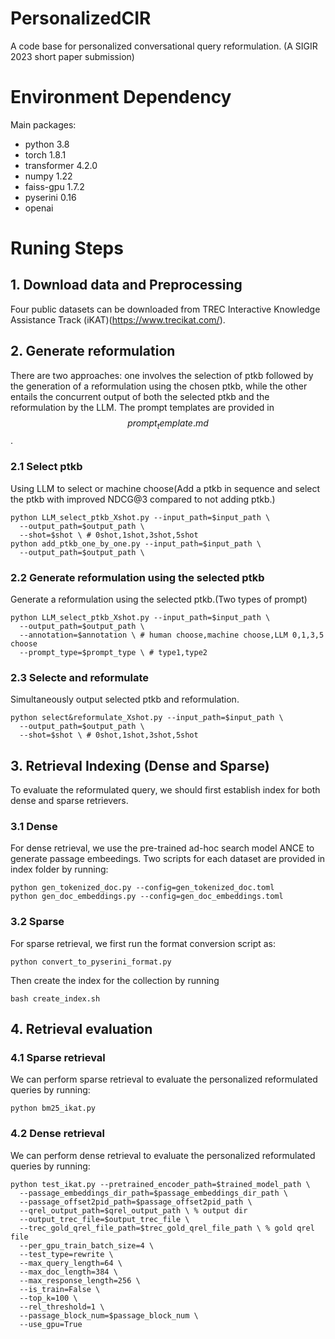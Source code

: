 # PersonalizedCIR
A code base for personalized conversational query reformulation. (A SIGIR 2023 short paper submission)

# Environment Dependency

Main packages:
- python 3.8
- torch 1.8.1
- transformer 4.2.0
- numpy 1.22
- faiss-gpu 1.7.2
- pyserini 0.16
- openai

# Runing Steps

## 1. Download data and Preprocessing

Four public datasets can be downloaded from TREC Interactive Knowledge Assistance Track (iKAT)(https://www.trecikat.com/).

## 2. Generate reformulation
There are two approaches: one involves the selection of ptkb followed by the generation of a reformulation using the chosen ptkb, while the other entails the concurrent output of both the selected ptkb and the reformulation by the LLM. The prompt templates are provided in $$prompt_template.md$$.

### 2.1 Select ptkb
Using LLM to select or machine choose(Add a ptkb in sequence and select the ptkb with improved NDCG@3 compared to not adding ptkb.)

    python LLM_select_ptkb_Xshot.py --input_path=$input_path \ 
      --output_path=$output_path \ 
      --shot=$shot \ # 0shot,1shot,3shot,5shot
    python add_ptkb_one_by_one.py --input_path=$input_path \ 
      --output_path=$output_path \ 

### 2.2 Generate reformulation using the selected ptkb
Generate a reformulation using the selected ptkb.(Two types of prompt)

    python LLM_select_ptkb_Xshot.py --input_path=$input_path \ 
      --output_path=$output_path \ 
      --annotation=$annotation \ # human choose,machine choose,LLM 0,1,3,5 choose
      --prompt_type=$prompt_type \ # type1,type2
      
### 2.3 Selecte and reformulate
Simultaneously output selected ptkb and reformulation.

    python select&reformulate_Xshot.py --input_path=$input_path \ 
      --output_path=$output_path \ 
      --shot=$shot \ # 0shot,1shot,3shot,5shot

## 3. Retrieval Indexing (Dense and Sparse)

To evaluate the reformulated query, we should first establish index for both dense and sparse retrievers.

### 3.1 Dense
For dense retrieval, we use the pre-trained ad-hoc search model ANCE to generate passage embeedings. Two scripts for each dataset are provided in index folder by running:

    python gen_tokenized_doc.py --config=gen_tokenized_doc.toml
    python gen_doc_embeddings.py --config=gen_doc_embeddings.toml

### 3.2 Sparse

For sparse retrieval, we first run the format conversion script as:

    python convert_to_pyserini_format.py
    
Then create the index for the collection by running

    bash create_index.sh

## 4. Retrieval evaluation

### 4.1 Sparse retrieval
We can perform sparse retrieval to evaluate the personalized reformulated queries by running:

    python bm25_ikat.py
    
### 4.2 Dense retrieval
We can perform dense retrieval to evaluate the personalized reformulated queries by running:

    python test_ikat.py --pretrained_encoder_path=$trained_model_path \ 
      --passage_embeddings_dir_path=$passage_embeddings_dir_path \ 
      --passage_offset2pid_path=$passage_offset2pid_path \
      --qrel_output_path=$qrel_output_path \ % output dir
      --output_trec_file=$output_trec_file \
      --trec_gold_qrel_file_path=$trec_gold_qrel_file_path \ % gold qrel file
      --per_gpu_train_batch_size=4 \ 
      --test_type=rewrite \ 
      --max_query_length=64 \
      --max_doc_length=384 \ 
      --max_response_length=256 \
      --is_train=False \
      --top_k=100 \
      --rel_threshold=1 \ 
      --passage_block_num=$passage_block_num \
      --use_gpu=True
